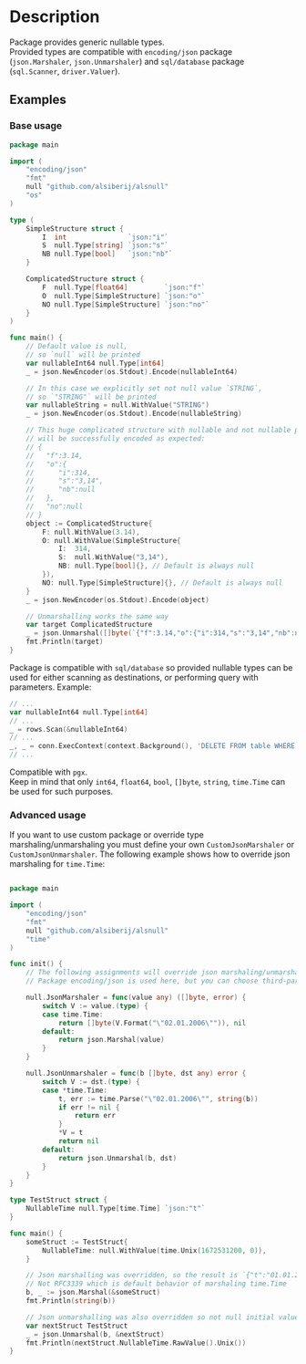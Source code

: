 # Description
Package provides generic nullable types.
<br>
Provided types are compatible with `encoding/json` package (`json.Marshaler`, `json.Unmarshaler`)
and `sql/database` package (`sql.Scanner`, `driver.Valuer`).<br>
## Examples
### Base usage
```go
package main

import (
	"encoding/json"
	"fmt"
	null "github.com/alsiberij/alsnull"
	"os"
)

type (
	SimpleStructure struct {
		I  int               `json:"i"`
		S  null.Type[string] `json:"s"`
		NB null.Type[bool]   `json:"nb"`
	}

	ComplicatedStructure struct {
		F  null.Type[float64]         `json:"f"`
		O  null.Type[SimpleStructure] `json:"o"`
		NO null.Type[SimpleStructure] `json:"no"`
	}
)

func main() {
	// Default value is null,
	// so `null` will be printed
	var nullableInt64 null.Type[int64]
	_ = json.NewEncoder(os.Stdout).Encode(nullableInt64)

	// In this case we explicitly set not null value `STRING`,
	// so `"STRING"` will be printed
	var nullableString = null.WithValue("STRING")
	_ = json.NewEncoder(os.Stdout).Encode(nullableString)

	// This huge complicated structure with nullable and not nullable primitives and embedded structures
	// will be successfully encoded as expected:
	// {
	//   "f":3.14,
	//   "o":{
	//      "i":314,
	//      "s":"3,14",
	//      "nb":null
	//   },
	//   "no":null
	// }
	object := ComplicatedStructure{
		F: null.WithValue(3.14),
		O: null.WithValue(SimpleStructure{
			I:  314,
			S:  null.WithValue("3,14"),
			NB: null.Type[bool]{}, // Default is always null
		}),
		NO: null.Type[SimpleStructure]{}, // Default is always null
	}
	_ = json.NewEncoder(os.Stdout).Encode(object)

	// Unmarshalling works the same way
	var target ComplicatedStructure
	_ = json.Unmarshal([]byte(`{"f":3.14,"o":{"i":314,"s":"3,14","nb":null},"no":null}`), &target)
	fmt.Println(target)
}
```
Package is compatible with `sql/database` so provided nullable types can be used for either
scanning as destinations, or performing query with parameters. Example:

```go
// ...
var nullableInt64 null.Type[int64]
// ...
_ = rows.Scan(&nullableInt64)
// ...
_, _ = conn.ExecContext(context.Background(), 'DELETE FROM table WHERE id = $1', nullableInt64)
// ...
```
Compatible with `pgx`.<br>
Keep in mind that only `int64`, `float64`, `bool`, `[]byte`, `string`, `time.Time` can be used for such purposes.

### Advanced usage
If you want to use custom package or override type marshaling/unmarshaling you must define 
your own `CustomJsonMarshaler` or `CustomJsonUnmarshaler`. The following example shows how to override
json marshaling for `time.Time`:
```go

package main

import (
	"encoding/json"
	"fmt"
	null "github.com/alsiberij/alsnull"
	"time"
)

func init() {
	// The following assignments will override json marshaling/unmarshaling for time.Time type
	// Package encoding/json is used here, but you can choose third-party ones if you need

	null.JsonMarshaler = func(value any) ([]byte, error) {
		switch V := value.(type) {
		case time.Time:
			return []byte(V.Format("\"02.01.2006\"")), nil
		default:
			return json.Marshal(value)
		}
	}

	null.JsonUnmarshaler = func(b []byte, dst any) error {
		switch V := dst.(type) {
		case *time.Time:
			t, err := time.Parse("\"02.01.2006\"", string(b))
			if err != nil {
				return err
			}
			*V = t
			return nil
		default:
			return json.Unmarshal(b, dst)
		}
	}
}

type TestStruct struct {
	NullableTime null.Type[time.Time] `json:"t"`
}

func main() {
	someStruct := TestStruct{
		NullableTime: null.WithValue(time.Unix(1672531200, 0)),
	}

	// Json marshalling was overridden, so the result is `{"t":"01.01.2023"}`
	// Not RFC3339 which is default behavior of marshaling time.Time
	b, _ := json.Marshal(&someStruct)
	fmt.Println(string(b))

	// Json unmarshalling was also overridden so not null initial value 1672531200 will be printed
	var nextStruct TestStruct
	_ = json.Unmarshal(b, &nextStruct)
	fmt.Println(nextStruct.NullableTime.RawValue().Unix())
}

```